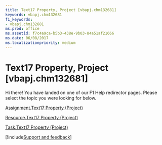 ```yaml
---
title: Text17 Property, Project [vbapj.chm132681]
keywords: vbapj.chm132681
f1_keywords:
- vbapj.chm132681
ms.prod: office
ms.assetid: f7c4a9ca-b5b3-438e-9b03-84a51af21666
ms.date: 06/08/2017
ms.localizationpriority: medium
---
```



# Text17 Property, Project [vbapj.chm132681]

Hi there! You have landed on one of our F1 Help redirector pages. Please select the topic you were looking for below.

[Assignment.Text17 Property (Project)](https://msdn.microsoft.com/library/e5ada6ee-f41f-b7f2-661a-08b84f0a4e71%28Office.15%29.aspx)

[Resource.Text17 Property (Project)](https://msdn.microsoft.com/library/bcda31ca-ec78-d66e-02bf-b0a9b4452bad%28Office.15%29.aspx)

[Task.Text17 Property (Project)](https://msdn.microsoft.com/library/aa453e8e-64e8-bb06-a617-203d60294627%28Office.15%29.aspx)

[!include[Support and feedback](~/includes/feedback-boilerplate.md)]